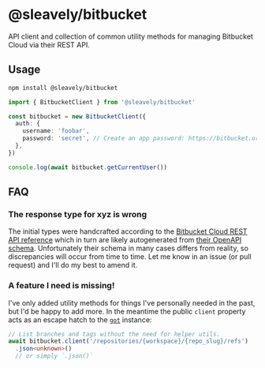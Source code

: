 # @sleavely/bitbucket

API client and collection of common utility methods for managing Bitbucket Cloud via their REST API.

## Usage

```sh
npm install @sleavely/bitbucket
```

```typescript
import { BitbucketClient } from '@sleavely/bitbucket'

const bitbucket = new BitbucketClient({
  auth: {
    username: 'foobar',
    password: 'secret', // Create an app password: https://bitbucket.org/account/settings/app-passwords/
  },
})

console.log(await bitbucket.getCurrentUser())
```

## FAQ

### The response type for xyz is wrong

The initial types were handcrafted according to the [Bitbucket Cloud REST API reference](https://developer.atlassian.com/cloud/bitbucket/rest/intro/#authentication) which in turn are likely autogenerated from [their OpenAPI schema](https://api.bitbucket.org/swagger.json). Unfortunately their schema in many cases differs from reality, so discrepancies will occur from time to time. Let me know in an issue (or pull request) and I'll do my best to amend it.

### A feature I need is missing!

I've only added utility methods for things I've personally needed in the past, but I'd be happy to add more. In the meantime the public `client` property acts as an escape hatch to the [`got`](https://github.com/sindresorhus/got/tree/v11.8.6) instance:

```typescript
// List branches and tags without the need for helper utils.
await bitbucket.client('/repositories/{workspace}/{repo_slug}/refs')
  .json<unknown>()
  // or simply `.json()`
```
